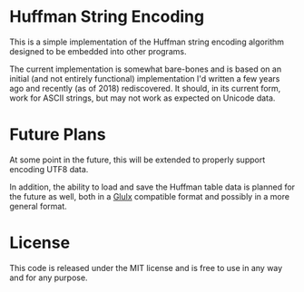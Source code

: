 # Huffman String Encoding

This is a simple implementation of the Huffman string encoding algorithm designed to be embedded into other programs.

The current implementation is somewhat bare-bones and is based on an initial (and not entirely functional) implementation I'd written a few years ago and recently (as of 2018) rediscovered. It should, in its current form, work for ASCII strings, but may not work as expected on Unicode data.

# Future Plans

At some point in the future, this will be extended to properly support encoding UTF8 data.

In addition, the ability to load and save the Huffman table data is planned for the future as well, both in a [Glulx](https://www.eblong.com/zarf/glulx/) compatible format and possibly in a more general format.

# License

This code is released under the MIT license and is free to use in any way and for any purpose.

